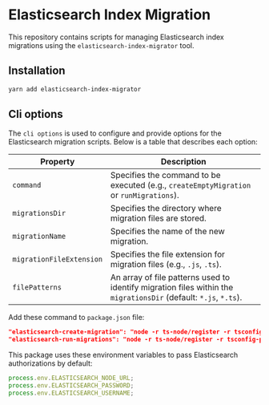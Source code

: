 # Elasticsearch Index Migration

This repository contains scripts for managing Elasticsearch index migrations using the `elasticsearch-index-migrator`
tool.

## Installation

```bash
yarn add elasticsearch-index-migrator
```

## Cli options

The `cli options` is used to configure and provide options for the Elasticsearch migration scripts. Below is a table
that describes each option:

| Property                 | Description                                                                                                      |
|--------------------------|------------------------------------------------------------------------------------------------------------------|
| `command`                | Specifies the command to be executed (e.g., `createEmptyMigration` or `runMigrations`).                          |
| `migrationsDir`          | Specifies the directory where migration files are stored.                                                        |
| `migrationName`          | Specifies the name of the new migration.                                                                         |
| `migrationFileExtension` | Specifies the file extension for migration files (e.g., `.js`, `.ts`).                                           |
| `filePatterns`           | An array of file patterns used to identify migration files within the `migrationsDir` (default: `*.js`, `*.ts`). |

Add these command to `package.json` file:

```json
"elasticsearch-create-migration": "node -r ts-node/register -r tsconfig-paths/register elasticsearch-index-migrator --command=createEmptyMigration --migrationsDir=./elasticsearch-migrations --migrationName=Test",
"elasticsearch-run-migrations": "node -r ts-node/register -r tsconfig-paths/register elasticsearch-index-migrator --command=runMigrations --migrationsDir=./elasticsearch-migrations"
```

This package uses these environment variables to pass Elasticsearch authorizations by default:

```ts
process.env.ELASTICSEARCH_NODE_URL;
process.env.ELASTICSEARCH_PASSWORD;
process.env.ELASTICSEARCH_USERNAME;
```
